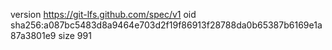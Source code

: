 version https://git-lfs.github.com/spec/v1
oid sha256:a087bc5483d8a9464e703d2f19f86913f28788da0b65387b6169e1a87a3801e9
size 991
